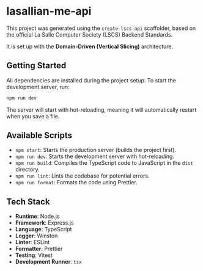 # lasallian-me-api

This project was generated using the `create-lscs-api` scaffolder, based on the official La Salle Computer Society (LSCS) Backend Standards.

It is set up with the **Domain-Driven (Vertical Slicing)** architecture.

## Getting Started

All dependencies are installed during the project setup. To start the development server, run:

```bash
npm run dev
```

The server will start with hot-reloading, meaning it will automatically restart when you save a file.

## Available Scripts

-   `npm start`: Starts the production server (builds the project first).
-   `npm run dev`: Starts the development server with hot-reloading.
-   `npm run build`: Compiles the TypeScript code to JavaScript in the `dist` directory.
-   `npm run lint`: Lints the codebase for potential errors.
-   `npm run format`: Formats the code using Prettier.

## Tech Stack

-   **Runtime**: Node.js
-   **Framework**: Express.js
-   **Language**: TypeScript
-   **Logger**: Winston
-   **Linter**: ESLint
-   **Formatter**: Prettier
-   **Testing**: Vitest
-   **Development Runner**: `tsx`
